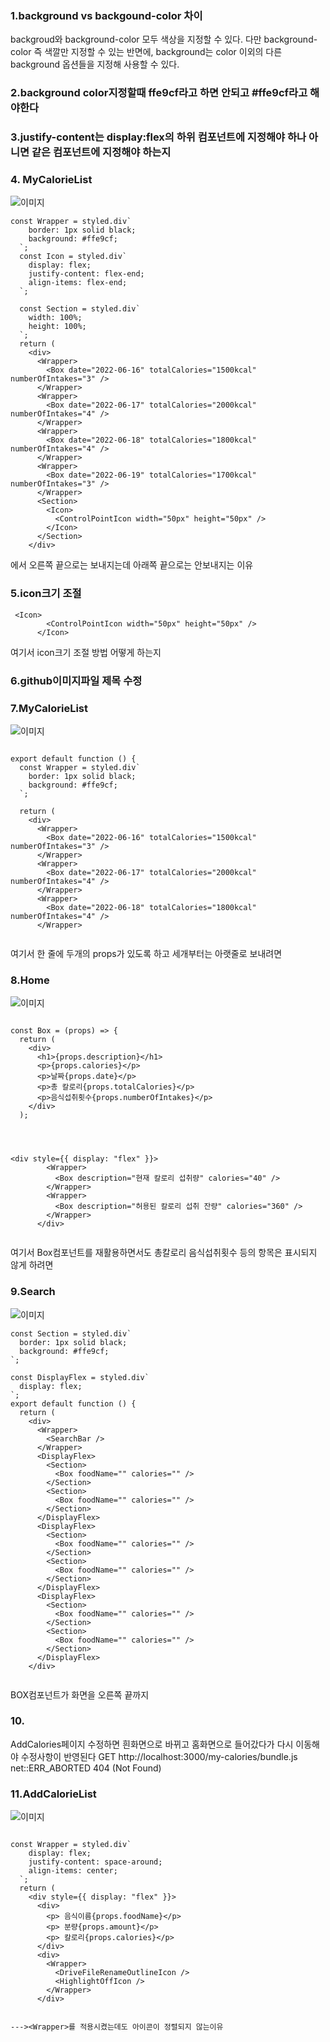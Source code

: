 ### 1.background vs backgound-color 차이

backgroud와 background-color 모두 색상을 지정할 수 있다. 다만 background-color 즉 색깔만 지정할 수 있는 반면에, background는 color 이외의 다른 background 옵션들을 지정해 사용할 수 있다.

### 2.background color지정할때 ffe9cf라고 하면 안되고 #ffe9cf라고 해야한다

### 3.justify-content는 display:flex의 하위 컴포넌트에 지정해야 하나 아니면 같은 컴포넌트에 지정해야 하는지

### 4. MyCalorieList

![이미지](../img/12345-4.PNG)


```
const Wrapper = styled.div`
    border: 1px solid black;
    background: #ffe9cf;
  `;
  const Icon = styled.div`
    display: flex;
    justify-content: flex-end;
    align-items: flex-end;
  `;

  const Section = styled.div`
    width: 100%;
    height: 100%;
  `;
  return (
    <div>
      <Wrapper>
        <Box date="2022-06-16" totalCalories="1500kcal" numberOfIntakes="3" />
      </Wrapper>
      <Wrapper>
        <Box date="2022-06-17" totalCalories="2000kcal" numberOfIntakes="4" />
      </Wrapper>
      <Wrapper>
        <Box date="2022-06-18" totalCalories="1800kcal" numberOfIntakes="4" />
      </Wrapper>
      <Wrapper>
        <Box date="2022-06-19" totalCalories="1700kcal" numberOfIntakes="3" />
      </Wrapper>
      <Section>
        <Icon>
          <ControlPointIcon width="50px" height="50px" />
        </Icon>
      </Section>
    </div>
  ```
  에서 오른쪽 끝으로는 보내지는데 아래쪽 끝으로는 안보내지는 이유
  
  
### 5.icon크기 조절

```
 <Icon>
        <ControlPointIcon width="50px" height="50px" />
      </Icon>
```
여기서 icon크기 조절 방법 어떻게 하는지

### 6.github이미지파일 제목 수정

### 7.MyCalorieList

![이미지](../img/12345.PNG)

```

export default function () {
  const Wrapper = styled.div`
    border: 1px solid black;
    background: #ffe9cf;
  `;
  
  return (
    <div>
      <Wrapper>
        <Box date="2022-06-16" totalCalories="1500kcal" numberOfIntakes="3" />
      </Wrapper>
      <Wrapper>
        <Box date="2022-06-17" totalCalories="2000kcal" numberOfIntakes="4" />
      </Wrapper>
      <Wrapper>
        <Box date="2022-06-18" totalCalories="1800kcal" numberOfIntakes="4" />
      </Wrapper>
      
  ```
  
여기서 한 줄에 두개의 props가 있도록 하고 세개부터는 아랫줄로 보내려면

### 8.Home

![이미지](../img/12345-1.PNG)

```

const Box = (props) => {
  return (
    <div>
      <h1>{props.description}</h1>
      <p>{props.calories}</p>
      <p>날짜{props.date}</p>
      <p>총 칼로리{props.totalCalories}</p>
      <p>음식섭취횟수{props.numberOfIntakes}</p>
    </div>
  );
  
  
  ```
  
  
```

<div style={{ display: "flex" }}>
        <Wrapper>
          <Box description="현재 칼로리 섭취량" calories="40" />
        </Wrapper>
        <Wrapper>
          <Box description="허용된 칼로리 섭취 잔량" calories="360" />
        </Wrapper>
      </div>
      
```


여기서 Box컴포넌트를 재활용하면서도
총칼로리 음식섭취횟수 등의 항목은 표시되지 않게 하려면

### 9.Search

![이미지](../img/12345-2.PNG)

```
const Section = styled.div`
  border: 1px solid black;
  background: #ffe9cf;
`;

const DisplayFlex = styled.div`
  display: flex;
`;
export default function () {
  return (
    <div>
      <Wrapper>
        <SearchBar />
      </Wrapper>
      <DisplayFlex>
        <Section>
          <Box foodName="" calories="" />
        </Section>
        <Section>
          <Box foodName="" calories="" />
        </Section>
      </DisplayFlex>
      <DisplayFlex>
        <Section>
          <Box foodName="" calories="" />
        </Section>
        <Section>
          <Box foodName="" calories="" />
        </Section>
      </DisplayFlex>
      <DisplayFlex>
        <Section>
          <Box foodName="" calories="" />
        </Section>
        <Section>
          <Box foodName="" calories="" />
        </Section>
      </DisplayFlex>
    </div>
    
```
    
    
BOX컴포넌트가 화면을 오른쪽 끝까지 

### 10.
AddCalories페이지 수정하면 흰화면으로 바뀌고 홈화면으로 들어갔다가 다시 이동해야 수정사항이 반영된다
GET http://localhost:3000/my-calories/bundle.js net::ERR_ABORTED 404 (Not Found)

### 11.AddCalorieList
![이미지](../img/12345-3.PNG)

```

const Wrapper = styled.div`
    display: flex;
    justify-content: space-around;
    align-items: center;
  `;
  return (
    <div style={{ display: "flex" }}>
      <div>
        <p> 음식이름{props.foodName}</p>
        <p> 분량{props.amount}</p>
        <p> 칼로리{props.calories}</p>
      </div>
      <div>
        <Wrapper>
          <DriveFileRenameOutlineIcon />
          <HighlightOffIcon />
        </Wrapper>
      </div>
    
```
    
    ---><Wrapper>를 적용시켰는데도 아이콘이 정렬되지 않는이유
